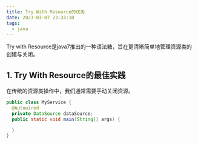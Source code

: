 ```yaml
---
title: Try With Resource的优劣
date: 2023-03-07 23:33:10
tags:
  - java
---
```

Try with Resource是java7推出的一种语法糖，旨在更清晰简单地管理资源类的创建与关闭。

## 1. Try With Resource的最佳实践

在传统的资源类操作中，我们通常需要手动关闭资源。

```java
public class MyService {
  @Autowired
  private DataSource dataSource;
  public static void main(String[] args) {

  }
}
```
